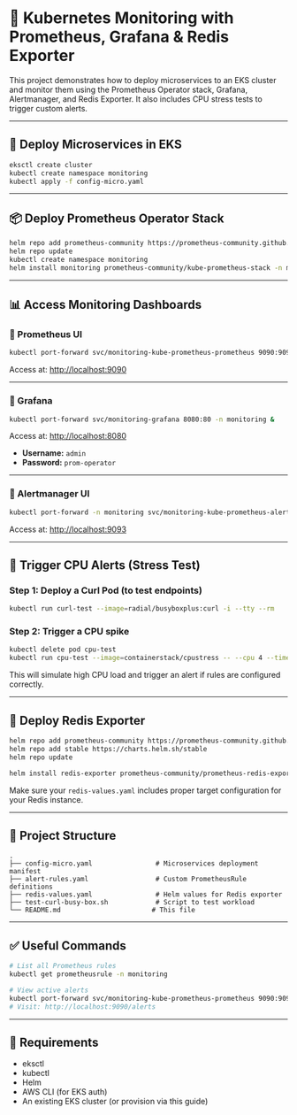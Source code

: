
# 🧠 Kubernetes Monitoring with Prometheus, Grafana & Redis Exporter

This project demonstrates how to deploy microservices to an EKS cluster and monitor them using the Prometheus Operator stack, Grafana, Alertmanager, and Redis Exporter. It also includes CPU stress tests to trigger custom alerts.

---

## 🚀 Deploy Microservices in EKS

```bash
eksctl create cluster
kubectl create namespace monitoring
kubectl apply -f config-micro.yaml
```

---

## 📦 Deploy Prometheus Operator Stack

```bash
helm repo add prometheus-community https://prometheus-community.github.io/helm-charts
helm repo update
kubectl create namespace monitoring
helm install monitoring prometheus-community/kube-prometheus-stack -n monitoring
```

---

## 📊 Access Monitoring Dashboards

### 🔸 Prometheus UI

```bash
kubectl port-forward svc/monitoring-kube-prometheus-prometheus 9090:9090 -n monitoring &
```

Access at: [http://localhost:9090](http://localhost:9090)

---

### 🔸 Grafana

```bash
kubectl port-forward svc/monitoring-grafana 8080:80 -n monitoring &
```

Access at: [http://localhost:8080](http://localhost:8080)

- **Username:** `admin`  
- **Password:** `prom-operator`

---

### 🔸 Alertmanager UI

```bash
kubectl port-forward -n monitoring svc/monitoring-kube-prometheus-alertmanager 9093:9093 &
```

Access at: [http://localhost:9093](http://localhost:9093)

---

## 🔬 Trigger CPU Alerts (Stress Test)

### Step 1: Deploy a Curl Pod (to test endpoints)

```bash
kubectl run curl-test --image=radial/busyboxplus:curl -i --tty --rm
```

### Step 2: Trigger a CPU spike

```bash
kubectl delete pod cpu-test
kubectl run cpu-test --image=containerstack/cpustress -- --cpu 4 --timeout 60s --metrics-brief
```

This will simulate high CPU load and trigger an alert if rules are configured correctly.

---

## 📡 Deploy Redis Exporter

```bash
helm repo add prometheus-community https://prometheus-community.github.io/helm-charts
helm repo add stable https://charts.helm.sh/stable
helm repo update

helm install redis-exporter prometheus-community/prometheus-redis-exporter -f redis-values.yaml
```

Make sure your `redis-values.yaml` includes proper target configuration for your Redis instance.

---

## 📁 Project Structure

```
.
├── config-micro.yaml                # Microservices deployment manifest
├── alert-rules.yaml                 # Custom PrometheusRule definitions
├── redis-values.yaml                # Helm values for Redis exporter
├── test-curl-busy-box.sh            # Script to test workload
└── README.md                       # This file

```

---

## ✅ Useful Commands

```bash
# List all Prometheus rules
kubectl get prometheusrule -n monitoring

# View active alerts
kubectl port-forward svc/monitoring-kube-prometheus-prometheus 9090:9090 -n monitoring
# Visit: http://localhost:9090/alerts
```

---

## 📌 Requirements

- eksctl
- kubectl
- Helm
- AWS CLI (for EKS auth)
- An existing EKS cluster (or provision via this guide)